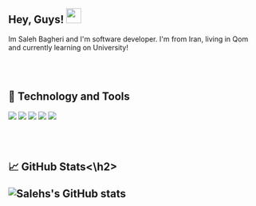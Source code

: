 <h2>Hey, Guys! <img src="https://raw.githubusercontent.com/MartinHeinz/MartinHeinz/master/wave.gif" width="30px"></h2>
Im Saleh Bagheri and I'm software developer. I'm from Iran, living in Qom and currently learning on University! 

<br><br>
<h2>🔧 Technology and Tools</h2>

![](https://img.shields.io/badge/OS-Windows10-informational?style=for-the-badge&logo=Windows&logoColor=white&color=2bbc8a)
![](https://img.shields.io/badge/Editor-VisualStudio-informational?style=for-the-badge&logo=VisualStudio&logoColor=white&color=2bbc8a)
![](https://img.shields.io/badge/Code-Python-informational?style=for-the-badge&logo=Python&logoColor=white&color=2bbc8a)
![](https://img.shields.io/badge/Code-C#-informational?style=for-the-badge&logo=CSharp&logoColor=white&color=2bbc8a)
![](https://img.shields.io/badge/GameEngine-Unity-informational?style=for-the-badge&logo=Unity&logoColor=white&color=2bbc8a)

<br><br>
<h2>📈 GitHub Stats<\h2>
  
![Salehs's GitHub stats](https://github-readme-stats.vercel.app/api?username=salehb02&theme=dark&show_icons=true)
